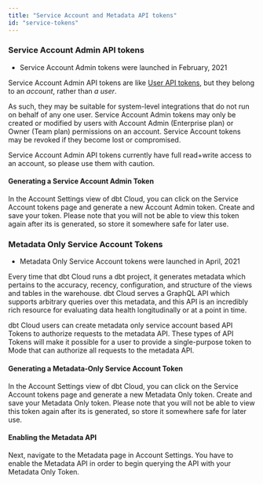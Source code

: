 ```yaml
---
title: "Service Account and Metadata API tokens"
id: "service-tokens"
---
```


### Service Account Admin API tokens

<Changelog>

 - Service Account Admin tokens were launched in February, 2021

</Changelog>

Service Account Admin API tokens are like [User API tokens](user-tokens), but they belong to an
_account_, rather than _a user_.


As such, they may be suitable for system-level
integrations that do not run on behalf of any one user. Service Account Admin tokens
may only be created or modified by users with Account Admin (Enterprise plan) or
Owner (Team plan) permissions on an account. Service Account tokens may be revoked if they become lost or compromised.

Service Account Admin API tokens currently have full read+write access to an account,
so please use them with caution.

#### Generating a Service Account Admin Token

In the Account Settings view of dbt Cloud, you can click on the Service Account tokens page and generate a new Account Admin token.  Create and save your token. Please note that you will not be able to view this token again after its is generated, so store it somewhere safe for later use.

### Metadata Only Service Account Tokens

<Changelog>

 - Metadata Only Service Account tokens were launched in April, 2021

</Changelog>

Every time that dbt Cloud runs a dbt project, it generates metadata which pertains to the accuracy, recency, configuration, and structure of the views and tables in the warehouse. dbt Cloud serves a GraphQL API which supports arbitrary queries over this metadata, and this API is an incredibly rich resource for evaluating data health longitudinally or at a point in time.

dbt Cloud users can create metadata only service account based API Tokens to authorize requests to the metadata API. These types of API Tokens will make it possible for a user to provide a single-purpose token to Mode that can authorize all requests to the metadata API.

#### Generating a Metadata-Only Service Account Token

In the Account Settings view of dbt Cloud, you can click on the Service Account tokens page and generate a new Metadata Only token.  Create and save your Metadata Only token. Please note that you will not be able to view this token again after its is generated, so store it somewhere safe for later use.

#### Enabling the Metadata API
Next, navigate to the Metadata page in Account Settings.  You have to enable the Metadata API in order to begin querying the API with your Metadata Only Token.
